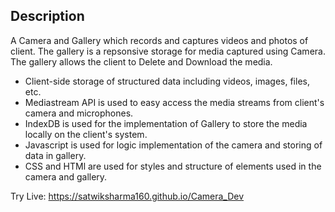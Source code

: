 ## Description

A Camera and Gallery which records and captures videos and photos of client.
The gallery is a repsonsive storage for media captured using Camera.
The gallery allows the client to Delete and Download the media.

- Client-side storage of structured data including videos, images, files, etc.
- Mediastream API is used to easy access the media streams from client's camera and microphones.
- IndexDB is used for the implementation of Gallery to store the media locally on the client's system.
- Javascript is used for logic implementation of the camera and storing of data in gallery.
- CSS and HTMl are used for styles and structure of elements used in the camera and gallery.

Try Live:
https://satwiksharma160.github.io/Camera_Dev
